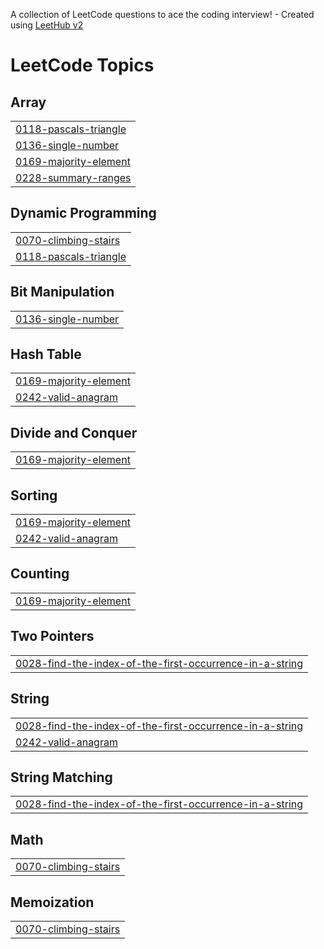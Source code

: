 A collection of LeetCode questions to ace the coding interview! - Created using [LeetHub v2](https://github.com/arunbhardwaj/LeetHub-2.0)
<!---LeetCode Topics Start-->
# LeetCode Topics
## Array
|  |
| ------- |
| [0118-pascals-triangle](https://github.com/Shanvithareddy/LEETCODE_DSA/tree/master/0118-pascals-triangle) |
| [0136-single-number](https://github.com/Shanvithareddy/LEETCODE_DSA/tree/master/0136-single-number) |
| [0169-majority-element](https://github.com/Shanvithareddy/LEETCODE_DSA/tree/master/0169-majority-element) |
| [0228-summary-ranges](https://github.com/Shanvithareddy/LEETCODE_DSA/tree/master/0228-summary-ranges) |
## Dynamic Programming
|  |
| ------- |
| [0070-climbing-stairs](https://github.com/Shanvithareddy/LEETCODE_DSA/tree/master/0070-climbing-stairs) |
| [0118-pascals-triangle](https://github.com/Shanvithareddy/LEETCODE_DSA/tree/master/0118-pascals-triangle) |
## Bit Manipulation
|  |
| ------- |
| [0136-single-number](https://github.com/Shanvithareddy/LEETCODE_DSA/tree/master/0136-single-number) |
## Hash Table
|  |
| ------- |
| [0169-majority-element](https://github.com/Shanvithareddy/LEETCODE_DSA/tree/master/0169-majority-element) |
| [0242-valid-anagram](https://github.com/Shanvithareddy/LEETCODE_DSA/tree/master/0242-valid-anagram) |
## Divide and Conquer
|  |
| ------- |
| [0169-majority-element](https://github.com/Shanvithareddy/LEETCODE_DSA/tree/master/0169-majority-element) |
## Sorting
|  |
| ------- |
| [0169-majority-element](https://github.com/Shanvithareddy/LEETCODE_DSA/tree/master/0169-majority-element) |
| [0242-valid-anagram](https://github.com/Shanvithareddy/LEETCODE_DSA/tree/master/0242-valid-anagram) |
## Counting
|  |
| ------- |
| [0169-majority-element](https://github.com/Shanvithareddy/LEETCODE_DSA/tree/master/0169-majority-element) |
## Two Pointers
|  |
| ------- |
| [0028-find-the-index-of-the-first-occurrence-in-a-string](https://github.com/Shanvithareddy/LEETCODE_DSA/tree/master/0028-find-the-index-of-the-first-occurrence-in-a-string) |
## String
|  |
| ------- |
| [0028-find-the-index-of-the-first-occurrence-in-a-string](https://github.com/Shanvithareddy/LEETCODE_DSA/tree/master/0028-find-the-index-of-the-first-occurrence-in-a-string) |
| [0242-valid-anagram](https://github.com/Shanvithareddy/LEETCODE_DSA/tree/master/0242-valid-anagram) |
## String Matching
|  |
| ------- |
| [0028-find-the-index-of-the-first-occurrence-in-a-string](https://github.com/Shanvithareddy/LEETCODE_DSA/tree/master/0028-find-the-index-of-the-first-occurrence-in-a-string) |
## Math
|  |
| ------- |
| [0070-climbing-stairs](https://github.com/Shanvithareddy/LEETCODE_DSA/tree/master/0070-climbing-stairs) |
## Memoization
|  |
| ------- |
| [0070-climbing-stairs](https://github.com/Shanvithareddy/LEETCODE_DSA/tree/master/0070-climbing-stairs) |
<!---LeetCode Topics End-->